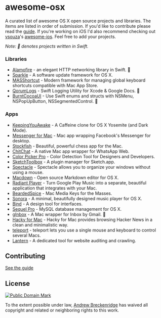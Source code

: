 # awesome-osx
A curated list of awesome OS X open source projects and libraries. The items are listed in order of submission. If you'd like to contribute please read the [guide](https://github.com/AndrewSB/awesome-osx/blob/master/CONTRIBUTING.md). If you're working on iOS I'd also recommend checking out [vsouza](https://github.com/vsouza)'s [awesome-ios](https://github.com/vsouza/awesome-ios). Feel free to add your projects.

_Note: 🔶 denotes projects written in Swift._


### Libraries
- [Alamofire](https://github.com/Alamofire/Alamofire) - an elegant HTTP networking library in Swift. 🔶
- [Sparkle](https://github.com/sparkle-project/Sparkle) - A software update framework for OS X.
- [MASShortcut](https://github.com/shpakovski/MASShortcut) - Modern framework for managing global keyboard shortcuts compatible with Mac App Store.
- [QorumLogs](https://github.com/goktugyil/QorumLogs) - Swift Logging Utility for Xcode & Google Docs. 🔶
- [BurntCocoaUI](https://github.com/BurntCaramel/BurntCocoaUI) - Use Swift enums and structs with NSMenu, NSPopUpButton, NSSegmentedControl. 🔶

### Apps
- [KeepingYouAwake](https://github.com/newmarcel/KeepingYouAwake) - A Caffeine clone for OS X Yosemite (and Dark Mode).
- [Messenger for Mac](https://github.com/rsms/fb-mac-messenger) - Mac app wrapping Facebook's Messenger for desktop.
- [Stockfish](https://github.com/daylen/stockfish-mac) - Beautiful, powerful chess app for the Mac.
- [ChitChat](https://github.com/stonesam92/ChitChat) - A native Mac app wrapper for WhatsApp Web.
- [Color Picker Pro](https://github.com/oscardelben/Color-Picker-Pro) - Color Detection Tool for Designers and Developers.
- [SketchToolbox](https://github.com/buzzfeed/Sketch-Toolbox) - A plugin manager for Sketch.app.
- [Spectacle](https://github.com/eczarny/spectacle) - Spectacle allows you to organize your windows without using a mouse.
- [Macdown](https://github.com/uranusjr/macdown) - Open source Markdown editor for OS X.
- [Radiant Player](https://github.com/kbhomes/radiant-player-mac) - Turn Google Play Music into a separate, beautiful application that integrates with your Mac.
- [BeardedSpice](https://github.com/beardedspice/beardedspice) - Mac Media Keys for the Masses.
- [Sonora](https://github.com/sonoramac/Sonora) - A minimal, beautifully designed music player for OS X.
- [Bind](https://github.com/almonk/bind) - A design tool for interfaces.
- [Sequel Pro](https://github.com/sequelpro/sequelpro) - MySQL database management for OS X.
- [gInbox](https://github.com/chenasraf/gInbox) - A Mac wrapper for Inbox by Gmail. 🔶
- [Hacky for Mac](https://github.com/eliaskg/Hacky) - Hacky for Mac provides browsing Hacker News in a clean and minimalistic way.
- [teleport](https://github.com/abyssoft/teleport) - teleport lets you use a single mouse and keyboard to control several Macs.
- [Lantern](https://github.com/BurntCaramel/Lantern) - A dedicated tool for website auditing and crawling.

## Contributing
[See the guide](https://github.com/AndrewSB/awesome-osx/blob/master/CONTRIBUTING.md)

## License
<a rel="license" href="http://creativecommons.org/publicdomain/mark/1.0/">
<img src="http://i.creativecommons.org/p/mark/1.0/88x31.png"
     style="border-style: none;" alt="Public Domain Mark" />
</a>

To the extent possible under law, [Andrew Breckenridge](http://github.com/AndrewSB) has waived all copyright and related or neighboring rights to this work.
